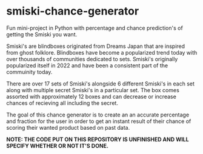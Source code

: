 # smiski-chance-generator
Fun mini-project in Python with percentage and chance prediction's of getting the Smiski you want. 

Smiski's are blindboxes originated from Dreams Japan that are inspired from ghost folklore. Blindboxes have become a popularized trend today with over thousands of communities dedicated to sets. Smiski's originally popularized itself in 2022 and have been a consistent part of the commuinity today. 

There are over 17 sets of Smiski's alongside 6 different Smiski's in each set along with multiple secret Smiski's in a particular set. The box comes assorted with approximately 12 boxes and can decrease or increase chances of recieving all including the secret.

The goal of this chance generator is to create an an accurate percentage and fraction for the user in order to get an instant result of their chance of scoring their wanted product based on past data. 

**NOTE: THE CODE PUT ON THIS REPOSITORY IS UNFINISHED AND WILL SPECIFY WHETHER OR NOT IT'S DONE.**
